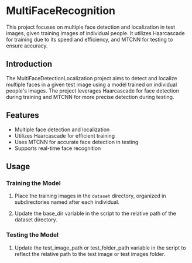 # MultiFaceRecognition
This project focuses on multiple face detection and localization in test images, given training images of individual people. It utilizes Haarcascade for training due to its speed and efficiency, and MTCNN for testing to ensure accuracy.

## Introduction
The MultiFaceDetectionLocalization project aims to detect and localize multiple faces in a given test image using a model trained on individual people's images. The project leverages Haarcascade for face detection during training and MTCNN for more precise detection during testing.

## Features
- Multiple face detection and localization
- Utilizes Haarcascade for efficient training
- Uses MTCNN for accurate face detection in testing
- Supports real-time face recognition


## Usage
### Training the Model
1. Place the training images in the `dataset` directory, organized in subdirectories named after each individual.

2. Update the base_dir variable in the script to the relative path of the dataset directory.

### Testing the Model
1. Update the test_image_path or test_folder_path variable in the script to reflect the relative path to the test image or test images folder.
